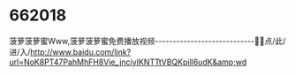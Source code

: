 # 662018
菠萝菠萝蜜Www,菠萝菠萝蜜免费播放视频----------------------------🤖🤖点/此/进/入/http://www.baidu.com/link?url=NoK8PT47PahMhFH8Vie_jnciyIKNTTtVBQKpill6udK&amp;wd
